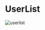 # UserList
![userlist](https://cloud.githubusercontent.com/assets/15230331/12378070/53b4a6c6-bd3b-11e5-9402-5ac8ce5a489b.jpg)
